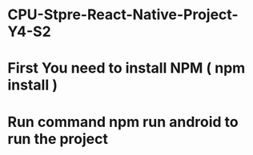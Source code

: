 # CPU-Stpre-React-Native-Project-Y4-S2
# First You need to install NPM ( npm install )
# Run command npm run android to run the project
